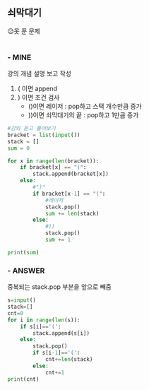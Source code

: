
## 쇠막대기
😥못 푼 문제  
<br>

### - MINE
강의 개념 설명 보고 작성
1. ( 이면 append
2. ) 이면 조건 검사 
    - ()이면 레이저 : pop하고 스택 개수만큼 증가
    - ))이면 쇠막대기의 끝 : pop하고 1만큼 증가

```python
#강의 듣고 풀어보기
bracket = list(input())
stack = []
sum = 0

for x in range(len(bracket)):
    if bracket[x] == "(":
        stack.append(bracket[x])
    else:
        #")"
        if bracket[x-1] == "(":
            #레이저
            stack.pop()
            sum += len(stack)
        else:
            #))
            stack.pop()
            sum += 1

print(sum)
```

### - ANSWER
중복되는 stack.pop 부분을 앞으로 빼줌

```python
s=input()
stack=[]
cnt=0
for i in range(len(s)):
    if s[i]=='(':
        stack.append(s[i])
    else:
        stack.pop()
        if s[i-1]=='(':
            cnt+=len(stack)
        else:
            cnt+=1
print(cnt)
```
